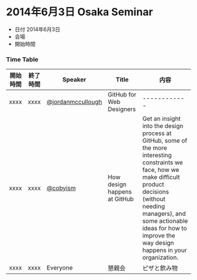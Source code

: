 2014年6月3日 Osaka Seminar
====================

* 日付 2014年6月3日
* 会場
* 開始時間


### Time Table ###


| 開始時間 | 終了時間 | Speaker | Title | 内容 |
| ------------ | ------------- | ------------ | ------------ | ------------ |
| xxxx | xxxx | [@jordanmccullough](https://github.com/jordanmccullough) | GitHub for Web Designers | ------------ |
| xxxx | xxxx  | [@cobyism](github.com/cobyism) | How design happens at GitHub | Get an insight into the design process at GitHub, some of the more interesting constraints we face, how we make difficult product decisions (without needing managers), and some actionable ideas for how to improve the way design happens in your organization. |
| xxxx | xxxx | Everyone | 懇親会 | ピザと飲み物 |
